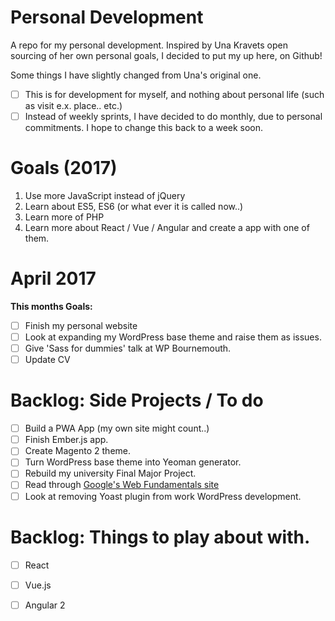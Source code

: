 # Personal Development
A repo for my personal development. Inspired by Una Kravets open sourcing of her own personal goals, I decided to put my up here, on Github!

Some things I have slightly changed from Una's original one.

- [ ] This is for development for myself, and nothing about personal life (such as visit e.x. place.. etc.)
- [ ] Instead of weekly sprints, I have decided to do monthly, due to personal commitments. I hope to change this back to a week soon.

# Goals (2017)
1. Use more JavaScript instead of jQuery
2. Learn about ES5, ES6 (or what ever it is called now..)
3. Learn more of PHP
4. Learn more about React / Vue / Angular and create a app with one of them.


# April 2017
**This months Goals:**
- [ ] Finish my personal website
- [ ] Look at expanding my WordPress base theme and raise them as issues.
- [ ] Give 'Sass for dummies' talk at WP Bournemouth.
- [ ] Update CV

# Backlog: Side Projects / To do
- [ ] Build a PWA App (my own site might count..)
- [ ] Finish Ember.js app.
- [ ] Create Magento 2 theme.
- [ ] Turn WordPress base theme into Yeoman generator.
- [ ] Rebuild my university Final Major Project. 
- [ ] Read through [Google's Web Fundamentals site](https://developers.google.com/web/fundamentals/)
- [ ] Look at removing Yoast plugin from work WordPress development.

# Backlog: Things to play about with.
- [ ] React
- [ ] Vue.js
- [ ] Angular 2


